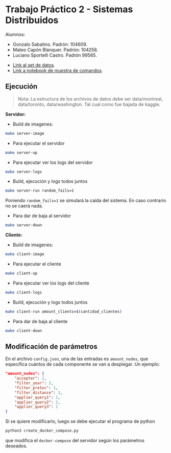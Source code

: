 # Trabajo Práctico 2 - Sistemas Distribuidos
Alumnos: 

* Gonzalo Sabatino. Padrón: 104609.
* Mateo Capón Blanquer. Padrón: 104258.
* Luciano Sportelli Castro. Padrón 99565.

- [Link al set de datos](https://www.kaggle.com/datasets/jeanmidev/public-bike-sharing-in-north-america).
- [Link a notebook de muestra de comandos](https://www.kaggle.com/code/pablodroca/bike-rides-analyzer).

## Ejecución
> Nota: La estructura de los archivos de datos debe ser data/montreal, data/toronto, data/washington. Tal cual como fue bajada de kaggle.


**Servidor:**
* Build de imagenes:
```bash
make server-image
```

* Para ejecutar el servidor
```bash
make server-up
```

* Para ejecutar ver los logs del servidor
```bash
make server-logs
```

* Build, ejecución y logs todos juntos
```bash
make server-run random_fails=1
```

Poniendo `random_fails=1` se simulará la caída del sistema. En caso contrario no se caerá nada.

* Para dar de baja al servidor
```bash
make server-down
```

**Cliente:**
* Build de imagenes:
```bash
make client-image
```

* Para ejecutar el cliente
```bash
make client-up
```

* Para ejecutar ver los logs del cliente
```bash
make client-logs
```

* Build, ejecución y logs todos juntos
```bash
make client-run amount_clients=$(cantidad_clientes)
```

* Para dar de baja al cliente
```bash
make client-down
```

## Modificación de parámetros
En el archivo `config.json`, una de las entradas es `amount_nodes`, que especifica cuántos de cada componente se van a desplegar. Un ejemplo:
```json
"amount_nodes": {
	"accepter": 2,
	"filter_year": 2,
	"filter_pretoc": 1,
	"filter_distance": 1,
	"applier_query1": 1,
	"applier_query2": 2,
	"applier_query3": 1
}
```

Si se quiere modificarlo, luego se debe ejecutar el programa de python
```python
python3 create_docker_compose.py
```

que modifica el `docker-compose` del servidor según los parámetros deseados.